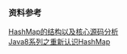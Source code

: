 ### 资料参考
[HashMap的结构以及核心源码分析](https://www.cnblogs.com/sxkgeek/p/9341350.html)<br/>
[Java8系列之重新认识HashMap](https://www.jianshu.com/p/8a05e6e986a3)
